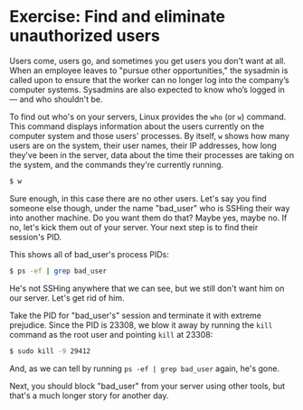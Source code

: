 # Exercise: Find and eliminate unauthorized users

Users come, users go, and sometimes you get users you don't want at all. When an employee leaves to "pursue other opportunities," the sysadmin is called upon to ensure that the worker can no longer log into the company’s computer systems. Sysadmins are also expected to know who’s logged in — and who shouldn't be.

To find out who's on your servers, Linux provides the `who` (or `w`) command. This command displays information about the users currently on the computer system and those users' processes. By itself, `w` shows how many users are on the system, their user names, their IP addresses, how long they've been in the server, data about the time their processes are taking on the system, and the commands they're currently running.

```bash
$ w
```

Sure enough, in this case there are no other users. Let's say you find someone else though, under the name "bad_user" who is SSHing their way into another machine. Do you want them do that? Maybe yes, maybe no. If no, let's kick them out of your server. Your next step is to find their session's PID.

This shows all of bad_user's process PIDs:

```bash
$ ps -ef | grep bad_user
```

He's not SSHing anywhere that we can see, but we still don't want him on our server. Let's get rid of him.

Take the PID for "bad_user's" session and terminate it with extreme prejudice. Since the PID is 23308, we blow it away by running the `kill` command as the root user and pointing `kill` at 23308:

```bash
$ sudo kill -9 29412
```

And, as we can tell by running `ps -ef | grep bad_user` again, he's gone. 

Next, you should block "bad_user" from your server using other tools, but that's a much longer story for another day.